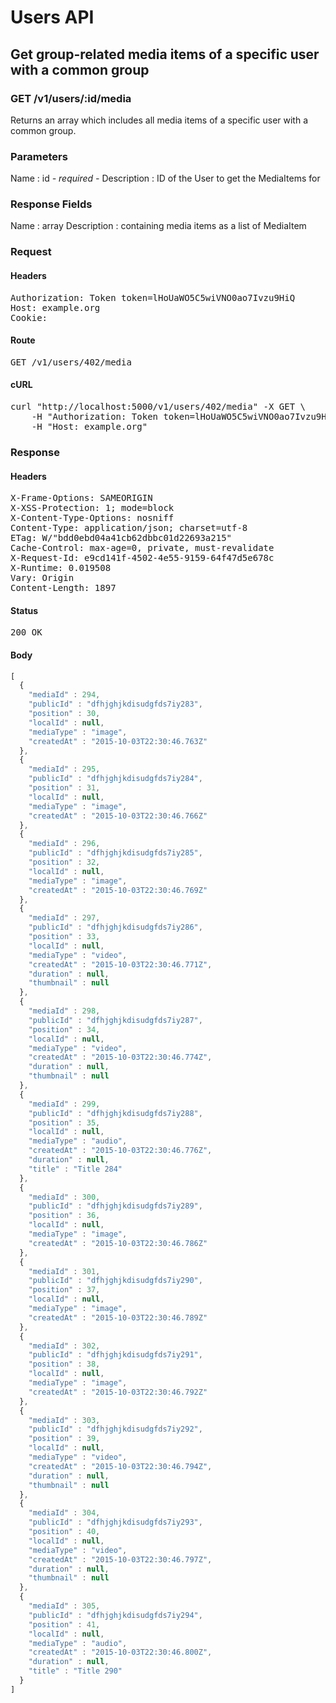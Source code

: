 # Users API

## Get group-related media items of a specific user with a common group

### GET /v1/users/:id/media

Returns an array which includes all media items of a specific user with a common group.

### Parameters

Name : id *- required -*
Description : ID of the User to get the MediaItems for


### Response Fields

Name : array
Description : containing media items as a list of MediaItem

### Request

#### Headers

<pre>Authorization: Token token=lHoUaWO5C5wiVNO0ao7Ivzu9HiQ
Host: example.org
Cookie: </pre>

#### Route

<pre>GET /v1/users/402/media</pre>

#### cURL

<pre class="request">curl &quot;http://localhost:5000/v1/users/402/media&quot; -X GET \
	-H &quot;Authorization: Token token=lHoUaWO5C5wiVNO0ao7Ivzu9HiQ&quot; \
	-H &quot;Host: example.org&quot;</pre>

### Response

#### Headers

<pre>X-Frame-Options: SAMEORIGIN
X-XSS-Protection: 1; mode=block
X-Content-Type-Options: nosniff
Content-Type: application/json; charset=utf-8
ETag: W/&quot;bdd0ebd04a41cb62dbbc01d22693a215&quot;
Cache-Control: max-age=0, private, must-revalidate
X-Request-Id: e9cd141f-4502-4e55-9159-64f47d5e678c
X-Runtime: 0.019508
Vary: Origin
Content-Length: 1897</pre>

#### Status

<pre>200 OK</pre>

#### Body

```javascript
[
  {
    "mediaId" : 294,
    "publicId" : "dfhjghjkdisudgfds7iy283",
    "position" : 30,
    "localId" : null,
    "mediaType" : "image",
    "createdAt" : "2015-10-03T22:30:46.763Z"
  },
  {
    "mediaId" : 295,
    "publicId" : "dfhjghjkdisudgfds7iy284",
    "position" : 31,
    "localId" : null,
    "mediaType" : "image",
    "createdAt" : "2015-10-03T22:30:46.766Z"
  },
  {
    "mediaId" : 296,
    "publicId" : "dfhjghjkdisudgfds7iy285",
    "position" : 32,
    "localId" : null,
    "mediaType" : "image",
    "createdAt" : "2015-10-03T22:30:46.769Z"
  },
  {
    "mediaId" : 297,
    "publicId" : "dfhjghjkdisudgfds7iy286",
    "position" : 33,
    "localId" : null,
    "mediaType" : "video",
    "createdAt" : "2015-10-03T22:30:46.771Z",
    "duration" : null,
    "thumbnail" : null
  },
  {
    "mediaId" : 298,
    "publicId" : "dfhjghjkdisudgfds7iy287",
    "position" : 34,
    "localId" : null,
    "mediaType" : "video",
    "createdAt" : "2015-10-03T22:30:46.774Z",
    "duration" : null,
    "thumbnail" : null
  },
  {
    "mediaId" : 299,
    "publicId" : "dfhjghjkdisudgfds7iy288",
    "position" : 35,
    "localId" : null,
    "mediaType" : "audio",
    "createdAt" : "2015-10-03T22:30:46.776Z",
    "duration" : null,
    "title" : "Title 284"
  },
  {
    "mediaId" : 300,
    "publicId" : "dfhjghjkdisudgfds7iy289",
    "position" : 36,
    "localId" : null,
    "mediaType" : "image",
    "createdAt" : "2015-10-03T22:30:46.786Z"
  },
  {
    "mediaId" : 301,
    "publicId" : "dfhjghjkdisudgfds7iy290",
    "position" : 37,
    "localId" : null,
    "mediaType" : "image",
    "createdAt" : "2015-10-03T22:30:46.789Z"
  },
  {
    "mediaId" : 302,
    "publicId" : "dfhjghjkdisudgfds7iy291",
    "position" : 38,
    "localId" : null,
    "mediaType" : "image",
    "createdAt" : "2015-10-03T22:30:46.792Z"
  },
  {
    "mediaId" : 303,
    "publicId" : "dfhjghjkdisudgfds7iy292",
    "position" : 39,
    "localId" : null,
    "mediaType" : "video",
    "createdAt" : "2015-10-03T22:30:46.794Z",
    "duration" : null,
    "thumbnail" : null
  },
  {
    "mediaId" : 304,
    "publicId" : "dfhjghjkdisudgfds7iy293",
    "position" : 40,
    "localId" : null,
    "mediaType" : "video",
    "createdAt" : "2015-10-03T22:30:46.797Z",
    "duration" : null,
    "thumbnail" : null
  },
  {
    "mediaId" : 305,
    "publicId" : "dfhjghjkdisudgfds7iy294",
    "position" : 41,
    "localId" : null,
    "mediaType" : "audio",
    "createdAt" : "2015-10-03T22:30:46.800Z",
    "duration" : null,
    "title" : "Title 290"
  }
]
```

